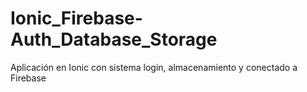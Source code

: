 # Ionic_Firebase-Auth_Database_Storage

Aplicación en Ionic con sistema login, almacenamiento y conectado a Firebase
